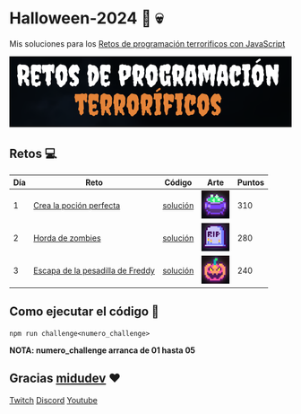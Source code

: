 # Halloween-2024 🎃 💀

Mis soluciones para los [Retos de programación terrorificos con JavaScript](https://www.halloween.dev/es)

![alt text](./images/image.png)

## Retos :computer:

| Día | Reto                                                                          | Código                           | Arte                                                      | Puntos |
| --- | ----------------------------------------------------------------------------- | -------------------------------- | --------------------------------------------------------- | ------ |
| 1   | [Crea la poción perfecta](https://www.halloween.dev/es/retos/2024/1)          | [solución](./src/challenge01.js) | <img src="./images/image-1.png" width="50" height="50" /> | 310    |
| 2   | [Horda de zombies](https://www.halloween.dev/es/retos/2024/2)                 | [solución](./src/challenge02.js) | <img src="./images/image-2.png" width="50" height="50" /> | 280    |
| 3   | [Escapa de la pesadilla de Freddy](https://www.halloween.dev/es/retos/2024/3) | [solución](./src/challenge03.js) | <img src="./images/image-3.png" width="50" height="50" /> | 240    |

## Como ejecutar el código :running:

```
npm run challenge<numero_challenge>
```

**NOTA: numero_challenge arranca de 01 hasta 05**

## Gracias [midudev](https://twitter.com/midudev) :heart:

[Twitch](https://twitch.tv/midudev) [Discord](https://discord.gg/midudev) [Youtube](https://youtube.com/midudev)
